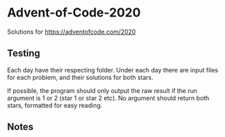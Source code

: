 # Advent-of-Code-2020
Solutions for https://adventofcode.com/2020

## Testing
Each day have their respecting folder.
Under each day there are input files for each problem,
and their solutions for both stars.

If possible, the program should only output the raw result
if the run argument is 1 or 2 (star 1 or star 2 etc).
No argument should return both stars, formatted for easy reading.

## Notes

